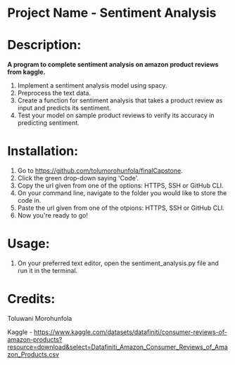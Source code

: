 # Project Name - Sentiment Analysis


# Description:
**A program to complete sentiment analysis on amazon product reviews from kaggle.**

1. Implement a sentiment analysis model using spacy.
2. Preprocess the text data.
3. Create a function for sentiment analysis that takes a product review
as input and predicts its sentiment.
4. Test your model on sample product reviews to verify its accuracy in
predicting sentiment.

# Installation: 
1. Go to https://github.com/tolumorohunfola/finalCapstone.
2. Click the green drop-down saying 'Code'.
3. Copy the url given from one of the options: HTTPS, SSH or GitHub CLI.
4. On your command line, navigate to the folder you would like to store the code in.
5. Paste the url given from one of the otpions: HTTPS, SSH or GitHub CLI.
6. Now you're ready to go!

# Usage: 
1. On your preferred text editor, open the sentiment_analysis.py file and run it in the terminal.

# Credits:
Toluwani Morohunfola

Kaggle - https://www.kaggle.com/datasets/datafiniti/consumer-reviews-of-amazon-products?resource=download&select=Datafiniti_Amazon_Consumer_Reviews_of_Amazon_Products.csv
